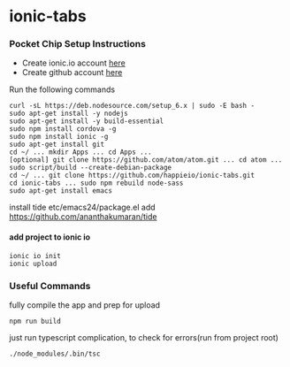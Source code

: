 # ionic-tabs

### Pocket Chip Setup Instructions

- Create ionic.io account [here](https://apps.ionic.io/signup)
- Create github account [here](https://github.com/join)

Run the following commands
    
    curl -sL https://deb.nodesource.com/setup_6.x | sudo -E bash -
    sudo apt-get install -y nodejs
    sudo apt-get install -y build-essential
    sudo npm install cordova -g
    sudo npm install ionic -g
    sudo apt-get install git
    cd ~/ ... mkdir Apps ... cd Apps ... 
    [optional] git clone https://github.com/atom/atom.git ... cd atom ... sudo script/build --create-debian-package
    cd ~/ ... git clone https://github.com/happieio/ionic-tabs.git
    cd ionic-tabs ... sudo npm rebuild node-sass
    sudo apt-get install emacs
    
install tide
etc/emacs24/package.el add 
https://github.com/ananthakumaran/tide

#### add project to ionic io
    ionic io init
    ionic upload
    
    
    
    
### Useful Commands

fully compile the app and prep for upload
    
    npm run build

just run typescript complication, to check for errors(run from project root)
    
    ./node_modules/.bin/tsc
    
    

    
